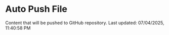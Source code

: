# Auto Push File

Content that will be pushed to GitHub repository.
Last updated: 07/04/2025, 11:40:58 PM